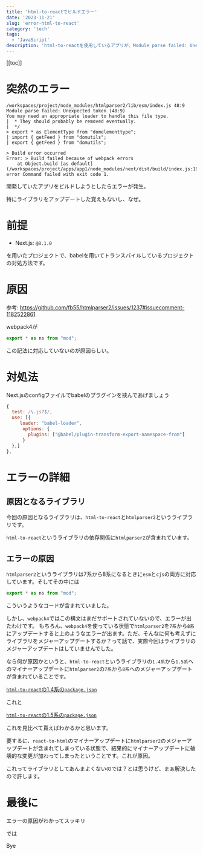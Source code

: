 ```yaml
---
title: 'html-to-reactでビルドエラー'
date: '2023-11-21'
slug: 'error-html-to-react'
category: 'tech'
tags:
  - 'JavaScript'
description: 'html-to-reactを使用しているアプリが、Module parse failed: Unexpected token (48:9)というエラーで突然ビルドできなくなったので解決法を備忘録的に残します。'
---
```


[[toc]]

# 突然のエラー

```
/workspaces/project/node_modules/htmlparser2/lib/esm/index.js 48:9
Module parse failed: Unexpected token (48:9)
You may need an appropriate loader to handle this file type.
|  * They should probably be removed eventually.
|  */
> export * as ElementType from "domelementtype";
| import { getFeed } from "domutils";
| export { getFeed } from "domutils";

> Build error occurred
Error: > Build failed because of webpack errors
    at Object.build [as default] (/workspaces/project/apps/app1/node_modules/next/dist/build/index.js:192:15)
error Command failed with exit code 1.
```

開発していたアプリをビルドしようとしたらエラーが発生。

特にライブラリをアップデートした覚えもないし、なぜ。

# 前提

- Next.js: `@8.1.0`

を用いたプロジェクトで、babelを用いてトランスパイルしているプロジェクトの対処方法です。

# 原因

参考: https://github.com/fb55/htmlparser2/issues/1237#issuecomment-1182522861

webpack4が

``` javascript
export * as ns from "mod";
```

この記法に対応していないのが原因らしい。

# 対処法

Next.jsのconfigファイルでbabelのプラグインを挟んであげましょう

``` javascript
{
  test: /\.js?$/,
  use: [{
     loader: "babel-loader",
      options: {
        plugins: ["@babel/plugin-transform-export-namespace-from"]
      }
  },]
},
```

# エラーの詳細

## 原因となるライブラリ

今回の原因となるライブラリは、`html-to-react`と`htmlparser2`というライブラリです。

`html-to-react`というライブラリの依存関係に`htmlparser2`が含まれています。

## エラーの原因

`htmlparser2`というライブラリは7系から8系になるときに`esm`と`cjs`の両方に対応しています。そしてその中には

``` javascript
export * as ns from "mod";
```

こういうようなコードが含まれていました。

しかし、`webpack4`ではこの構文はまだサポートされていないので、エラーが出たわけです。
もちろん、`webpack4`を使っている状態で`htmlparser2`を`7系`から`8系`にアップデートすると上のようなエラーが出ます。ただ、そんなに何も考えずにライブラリをメジャーアップデートするか？って話で、実際今回はライブラリのメジャーアップデートはしていませんでした。

なら何が原因かというと、`html-to-react`というライブラリの`1.4系`から`1.5系`へのマイナーアップデートに`htmlparser2`の`7系`から`8系`へのメジャーアップデートが含まれていることです。

[`html-to-react`の1.4系の`package.json`](https://github.com/aknuds1/html-to-react/blob/v1.4.7/package.json)

これと

[`html-to-react`の1.5系の`package.json`](https://github.com/aknuds1/html-to-react/blob/v1.5.1/package.json)

これを見比べて貰えばわかるかと思います。

要するに、`react-to-html`のマイナーアップデートに`htmlparser2`のメジャーアップデートが含まれてしまっている状態で、結果的にマイナーアップデートに破壊的な変更が加わってしまったということです。これが原因。

これってライブラリとしてあんまよくないのでは？とは思うけど、まぁ解決したので許します。


# 最後に

エラーの原因がわかってスッキリ

では

Bye